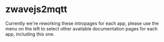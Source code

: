 # zwavejs2mqtt

Currently we're reworking these intropages for each app, please use the menu on the left to select other available documentation pages for each app, including this one.
